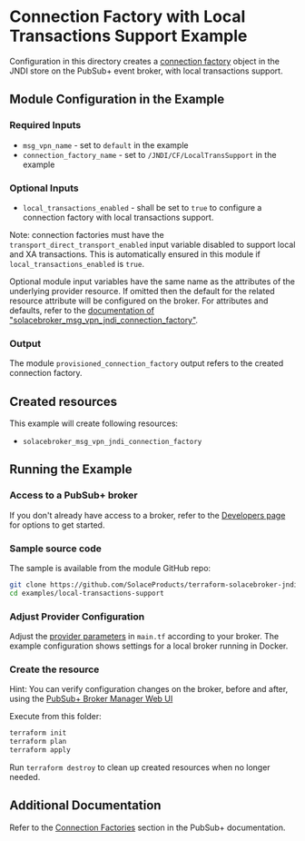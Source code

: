 # Connection Factory with Local Transactions Support Example

Configuration in this directory creates a [connection factory](https://docs.solace.com/API/Solace-JMS-API/Connection-Factories.htm) object in the JNDI store on the PubSub+ event broker, with local transactions support.

## Module Configuration in the Example

### Required Inputs

* `msg_vpn_name` - set to `default` in the example
* `connection_factory_name` - set to `/JNDI/CF/LocalTransSupport` in the example

### Optional Inputs

* `local_transactions_enabled` - shall be set to `true` to configure a connection factory with local transactions support.

Note: connection factories must have the `transport_direct_transport_enabled` input variable disabled to support local and XA transactions. This is automatically ensured in this module if `local_transactions_enabled` is `true`.

Optional module input variables have the same name as the attributes of the underlying provider resource. If omitted then the default for the related resource attribute will be configured on the broker. For attributes and defaults, refer to the [documentation of "solacebroker_msg_vpn_jndi_connection_factory"](https://registry.terraform.io/providers/solaceproducts/solacebrokerappliance/latest/docs/resources/msg_vpn_jndi_connection_factory#optional).

### Output

The module `provisioned_connection_factory` output refers to the created connection factory.

## Created resources

This example will create following resources:

* `solacebroker_msg_vpn_jndi_connection_factory`

## Running the Example

### Access to a PubSub+ broker

If you don't already have access to a broker, refer to the [Developers page](https://www.solace.dev/) for options to get started.

### Sample source code

The sample is available from the module GitHub repo:

```bash
git clone https://github.com/SolaceProducts/terraform-solacebroker-jndi.git
cd examples/local-transactions-support
```

### Adjust Provider Configuration

Adjust the [provider parameters](https://registry.terraform.io/providers/solaceproducts/solacebrokerappliance/latest/docs#schema) in `main.tf` according to your broker. The example configuration shows settings for a local broker running in Docker.

### Create the resource

Hint: You can verify configuration changes on the broker, before and after, using the [PubSub+ Broker Manager Web UI](https://docs.solace.com/Admin/Broker-Manager/PubSub-Manager-Overview.htm)

Execute from this folder:

```bash
terraform init
terraform plan
terraform apply
```

Run `terraform destroy` to clean up created resources when no longer needed.

## Additional Documentation

Refer to the [Connection Factories](https://docs.solace.com/API/Solace-JMS-API/Connection-Factories.htm) section in the PubSub+ documentation.

